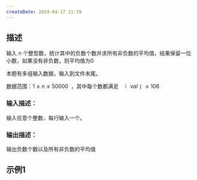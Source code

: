 ```yaml
---
createDate: 2024-04-17 11:19
---
```

## 描述

输入 n 个整型数，统计其中的负数个数并求所有非负数的平均值，结果保留一位小数，如果没有非负数，则平均值为0

本题有多组输入数据，输入到文件末尾。

数据范围：$1≤n≤50000$  ，其中每个数都满足  $∣val∣≤106$ 

### 输入描述：

输入任意个整数，每行输入一个。

### 输出描述：

输出负数个数以及所有非负数的平均值

## 示例1